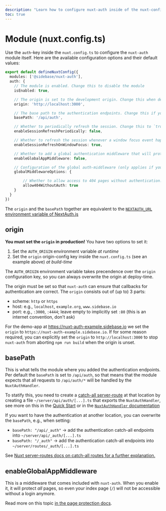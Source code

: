```yaml
---
description: "Learn how to configure nuxt-auth inside of the nuxt-config.ts"
toc: true
---
```


# Module (nuxt.config.ts)

Use the `auth`-key inside the `nuxt.config.ts` to configure the `nuxt-auth` module itself. Here are the available configuration options and their default values:
```ts
export default defineNuxtConfig({
  modules: ['@sidebase/nuxt-auth'],
  auth: {
    // The module is enabled. Change this to disable the module
    isEnabled: true,

    // The origin is set to the development origin. Change this when deploying to production by setting `origin` in this config before build-time or by exporting `AUTH_ORIGIN` by running `export AUTH_ORIGIN=...`
    origin: 'http://localhost:3000',

    // The base path to the authentication endpoints. Change this if you want to add your auth-endpoints at a non-default location
    basePath: '/api/auth',

    // Whether to periodically refresh the session. Change this to `true` for a refresh every seconds or set this to a number like `5000` for a refresh every 5000 milliseconds (aka: 5 seconds)
    enableSessionRefreshPeriodically: false,

    // Whether to refresh the session whenever a window focus event happens, i.e, when your user refocuses the window. Set this to `false` to turn this off
    enableSessionRefreshOnWindowFocus: true,

    // Whether to add a global authentication middleware that will protect all pages without exclusion
    enableGlobalAppMiddleware: false,

    // Configuration of the global auth-middleware (only applies if you set `enableGlobalAppMiddleware: true` above!)
    globalMiddlewareOptions: {

        // Whether to allow access to 404 pages without authentication. Set this to `false` to force users to sign-in before seeing `404` pages. Setting this to false may lead to vue-router problems (as the target page does not exist)
        allow404WithoutAuth: true
    }
  }
})
```

The `origin` and the `basePath` together are equivalent to the [`NEXTAUTH_URL` environment variable of NextAuth.js](https://next-auth.js.org/configuration/options#nextauth_url)

## origin

**You must set the `origin` in production!** You have two options to set it:
1. Set the `AUTH_ORIGIN` environment variable _at runtime_
2. Set the `origin` origin-config key inside the `nuxt.config.ts` (see an example above) _at build-time_

The `AUTH_ORIGIN` environment variable takes precendence over the `origin` configuration key, so you can always overwrite the origin at deploy-time.

The origin must be set so that `nuxt-auth` can ensure that callbacks for authentication are correct. The `origin` consists out of (up to) 3 parts:
- scheme: `http` or `https`
- host: e.g., `localhost`, `example.org`, `www.sidebase.io`
- port: e.g., `:3000`, `:4444`; leave empty to implicitly set `:80` (this is an internet convention, don't ask)

For the demo-app at https://nuxt-auth-example.sidebase.io we set the `origin` to `https://nuxt-auth-example.sidebase.io`. If for some reason required, you can explicitly set the `origin` to `http://localhost:3000` to stop `nuxt-auth` from aborting `npm run build` when the origin is unset.

## basePath

This is what tells the module where you added the authentication endpoints. Per default the `basePath` is set to `/api/auth`, so that means that the module expects that all requests to `/api/auth/*` will be handled by the `NuxtAuthHandler`.

To statify this, you need to create a [catch-all server-route](https://nuxt.com/docs/guide/directory-structure/pages/#catch-all-route) at that location by creating a file `~/server/api/auth/[...].ts` that exports the `NuxtAuthHandler`, see more on this in the [Quick Start](/nuxt-auth/getting-started/quick-start) or in the [`NuxtAuthHandler` documentation](/nuxt-auth/configuration/nuxt-auth-handler)

If you want to have the authentication at another location, you can overwrite the `basePath`, e.g., when setting:
- `basePath: "/api/_auth"` -> add the authentication catch-all endpoints into `~/server/api/_auth/[...].ts`
- `basePath: "/_auth"` -> add the authentication catch-all endpoints into `~/server/routes/_auth/[...].ts`

See [Nuxt server-routes docs on catch-all routes for a further explanation.](https://nuxt.com/docs/guide/directory-structure/server#server-routes)

## enableGlobalAppMiddleware

This is a middleware that comes included with `nuxt-auth`. When you enable it, it will protect _all_ pages, so even your index page (`/`) will not be accessible without a login anymore.

Read more on this topic [in the page protection docs](/nuxt-auth/application-side/protecting-pages#global-middleware).
